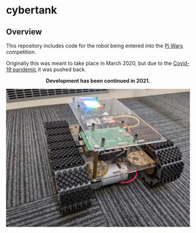 # cybertank

## Overview
This repository includes code for the robot being entered into the [Pi Wars](https://piwars.org/) competition.

Originally this was meant to take place in March 2020, but due to the [Covid-19 pandemic](https://en.wikipedia.org/wiki/COVID-19) it was pushed back.

<div align="center">
   <b>Development has been continued in 2021.</b>
</div>

![image](https://github.com/jameskeywood/cybertank/blob/master/cybertank.jpg)
